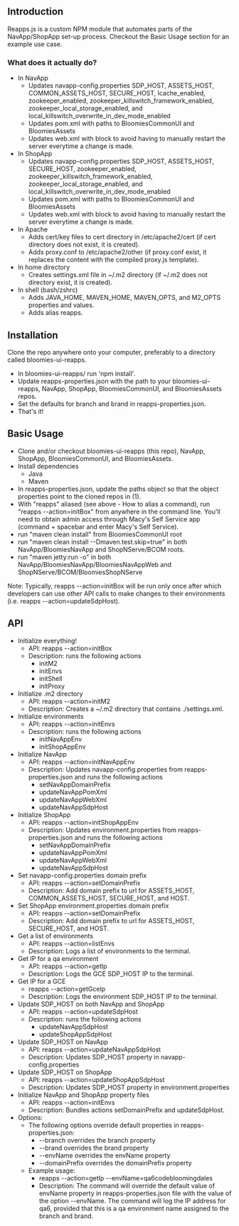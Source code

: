 ## Introduction
Reapps.js is a custom NPM module that automates parts of the NavApp/ShopApp set-up process. Checkout the Basic Usage section for an example use case.

### What does it actually do?

* In NavApp
  - Updates navapp-config.properties SDP_HOST, ASSETS_HOST, COMMON_ASSETS_HOST, SECURE_HOST, lcache_enabled, zookeeper_enabled, zookeeper_killswitch_framework_enabled, zookeeper_local_storage_enabled, and local_killswitch_overwrite_in_dev_mode_enabled
  - Updates pom.xml with paths to BloomiesCommonUI and BloomiesAssets
  - Updates web.xml with block to avoid having to manually restart the server everytime a change is made.
* In ShopApp
  - Updates navapp-config.properties SDP_HOST, ASSETS_HOST, SECURE_HOST, zookeeper_enabled, zookeeper_killswitch_framework_enabled, zookeeper_local_storage_enabled, and local_killswitch_overwrite_in_dev_mode_enabled
  - Updates pom.xml with paths to BloomiesCommonUI and BloomiesAssets
  - Updates web.xml with block to avoid having to manually restart the server everytime a change is made.
* In Apache
  - Adds cert/key files to cert directory in /etc/apache2/cert (if cert directory does not exist, it is created).
  - Adds proxy.conf to /etc/apache2/other (if proxy.conf exist, it replaces the content with the compiled proxy.js template).
* In home directory
  - Creates settings.xml file in ~/.m2 directory (if ~/.m2 does not directory exist, it is created).
* In shell (bash/zshrc)
  - Adds JAVA_HOME, MAVEN_HOME, MAVEN_OPTS, and M2_OPTS properties and values.
  - Adds alias reapps.

## Installation
Clone the repo anywhere onto your computer, preferably to a directory called bloomies-ui-reapps.
* In bloomies-ui-reapps/ run 'npm install'.
* Update reapps-properties.json with the path to your bloomies-ui-reapps, NavApp, ShopApp, BloomiesCommonUI, and BloomiesAssets repos.
* Set the defaults for branch and brand in reapps-properties.json.
* That's it!

## Basic Usage
* Clone and/or checkout bloomies-ui-reapps (this repo), NavApp, ShopApp, BloomiesCommonUI, and BloomiesAssets.
* Install dependencies
  - Java
  - Maven
* In reapps-properties.json, update the paths object so that the object properties point to the cloned repos in (1).
* With "reapps" aliased (see above - How to alias a command), run "reapps --action=initBox" from anywhere in the command line. You'll need to obtain admin access through Macy's Self Service app (command + spacebar and enter Macy's Self Service).
* run "maven clean install" from BloomiesCommonUI root
* run "maven clean install --Dmaven.test.skip=true" in both NavApp/BloomiesNavApp and ShopNServe/BCOM roots.
* run "maven jetty:run -o" in both NavApp/BloomiesNavApp/BloomiesNavAppWeb and ShopNServe/BCOM/BloomiesShopNServe

Note: Typically, reapps --action=initBox will be run only once after which developers can use other API calls to make changes to their environments (i.e. reapps --action=updateSdpHost).

## API
* Initialize everything!
  - API: reapps --action=initBox
  - Description: runs the following actions
       - initM2
       - initEnvs
       - initShell
       - initProxy
* Initialize .m2 directory
  - API: reapps --action=initM2
  - Description: Creates a ~/.m2 directory that contains ./settings.xml.
* Initialize environments
  - API: reapps --action=initEnvs
  - Description: runs the following actions
     - initNavAppEnv
     - initShopAppEnv
* Initialize NavApp 
  - API: reapps --action=initNavAppEnv
  - Description: Updates navapp-config.properties from reapps-properties.json and runs the following actions
     - setNavAppDomainPrefix
     - updateNavAppPomXml
     - updateNavAppWebXml
     - updateNavAppSdpHost
* Initialize ShopApp
  - API: reapps --action=initShopAppEnv
  - Description: Updates environment.properties from reapps-properties.json and runs the following actions
     - setNavAppDomainPrefix
     - updateNavAppPomXml
     - updateNavAppWebXml
     - updateNavAppSdpHost   
* Set navapp-config.properties domain prefix
  - API: reapps --action=setDomainPrefix
  - Description: Add domain prefix to url for ASSETS_HOST, COMMON_ASSETS_HOST, SECURE_HOST, and HOST. 
* Set ShopApp environment.properties domain prefix
  - API: reapps --action=setDomainPrefix
  - Description: Add domain prefix to url for ASSETS_HOST, SECURE_HOST, and HOST.       
* Get a list of environments
  - API: reapps --action=listEnvs
  - Description: Logs a list of environments to the terminal.
* Get IP for a qa environment
  - API: reapps --action=getIp
  - Description: Logs the GCE SDP_HOST IP to the terminal.
* Get IP for a GCE
  - reapps --action=getGceIp
  - Description: Logs the environment SDP_HOST IP to the terminal.
* Update SDP_HOST on both NavApp and ShopApp
  - API: reapps --action=updateSdpHost
  - Description: runs the following actions
     - updateNavAppSdpHost
     - updateShopAppSdpHost
* Update SDP_HOST on NavApp
  - API: reapps --action=updateNavAppSdpHost
  - Description: Updates SDP_HOST property in navapp-config.properties
* Update SDP_HOST on ShopApp
  - API: reapps --action=updateShopAppSdpHost
  - Description: Updates SDP_HOST property in environment.properties  
* Initialize NavApp and ShopApp property files
  - API: reapps --action=initEnvs
  - Description: Bundles actions setDomainPrefix and updateSdpHost.
* Options:
  - The following options override default properties in reapps-properties.json:
     - --branch overrides the branch property
     - --brand overrides the brand property
     - --envName overrides the envName property
     - --domainPrefix overrides the domainPrefix property
  - Example usage:
     - reapps --action=getIp --envName=qa6codebloomingdales
     - Description: The command will override the default value of envName property in reapps-properties.json file with the value of the option --envName.  The command will log the IP address for qa6, provided that this is a qa environment name assigned to the branch and brand.